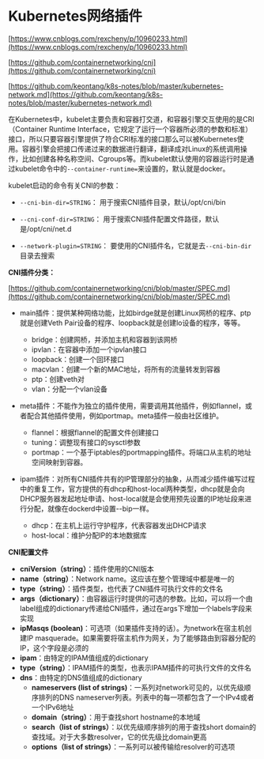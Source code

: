# Kubernetes网络插件 #

[https://www.cnblogs.com/rexcheny/p/10960233.html](https://www.cnblogs.com/rexcheny/p/10960233.html)

[https://github.com/containernetworking/cni](https://github.com/containernetworking/cni)

[https://github.com/keontang/k8s-notes/blob/master/kubernetes-network.md](https://github.com/keontang/k8s-notes/blob/master/kubernetes-network.md)

在Kubernetes中，kubelet主要负责和容器打交道，和容器引擎交互使用的是CRI（Container Runtime Interface，它规定了运行一个容器所必须的参数和标准）接口，所以只要容器引擎提供了符合CRI标准的接口那么可以被Kubernetes使用。容器引擎会把接口传递过来的数据进行翻译，翻译成对Linux的系统调用操作，比如创建各种名称空间、Cgroups等。而kubelet默认使用的容器运行时是通过kubelet命令中的`--container-runtime=`来设置的，默认就是docker。

kubelet启动的命令有关CNI的参数：

- `--cni-bin-dir=STRING`： 用于搜索CNI插件目录，默认/opt/cni/bin

- `--cni-conf-dir=STRING`： 用于搜索CNI插件配置文件路径，默认是/opt/cni/net.d

- `--network-plugin=STRING`： 要使用的CNI插件名，它就是去`--cni-bin-dir`目录去搜索

**CNI插件分类：**

[https://github.com/containernetworking/cni/blob/master/SPEC.md](https://github.com/containernetworking/cni/blob/master/SPEC.md)

- main插件：提供某种网络功能，比如birdge就是创建Linux网桥的程序、ptp就是创建Veth Pair设备的程序、loopback就是创建lo设备的程序，等等。

	- bridge：创建网桥，并添加主机和容器到该网桥
	- ipvlan：在容器中添加一个ipvlan接口
	- loopback：创建一个回环接口
	- macvlan：创建一个新的MAC地址，将所有的流量转发到容器
	- ptp：创建veth对
	- vlan：分配一个vlan设备

- meta插件：不能作为独立的插件使用，需要调用其他插件，例如flannel，或者配合其他插件使用，例如portmap。meta插件一般由社区维护。

	- flannel：根据flannel的配置文件创建接口
	- tuning：调整现有接口的sysctl参数
	- portmap：一个基于iptables的portmapping插件。将端口从主机的地址空间映射到容器。

- ipam插件：对所有CNI插件共有的IP管理部分的抽象，从而减少插件编写过程中的重复工作，官方提供的有dhcp和host-local两种类型，dhcp就是会向DHCP服务器发起地址申请、host-local就是会使用预先设置的IP地址段来进行分配，就像在dockerd中设置--bip一样。

	- dhcp：在主机上运行守护程序，代表容器发出DHCP请求
	- host-local：维护分配IP的本地数据库

**CNI配置文件**

- **cniVersion（string）**：插件使用的CNI版本
- **name（string）**：Network name。这应该在整个管理域中都是唯一的
- **type（string）**：插件类型，也代表了CNI插件可执行文件的文件名
- **args（dictionary）**：由容器运行时提供的可选的参数。比如，可以将一个由label组成的dictionary传递给CNI插件，通过在args下增加一个labels字段来实现
- **ipMasqs (boolean)**：可选项（如果插件支持的话）。为network在宿主机创建IP masquerade。如果需要将宿主机作为网关，为了能够路由到容器分配的IP，这个字段是必须的
- **ipam**：由特定的IPAM值组成的dictionary
- **type（string）**：IPAM插件的类型，也表示IPAM插件的可执行文件的文件名
- **dns**：由特定的DNS值组成的dictionary
	- **nameservers (list of strings)**：一系列对network可见的，以优先级顺序排列的DNS nameserver列表。列表中的每一项都包含了一个IPv4或者一个IPv6地址
	- **domain（string）**：用于查找short hostname的本地域
	- **search（list of strings）**：以优先级顺序排列的用于查找short domain的查找域。对于大多数resolver，它的优先级比domain更高
	- **options（list of strings）**：一系列可以被传输给resolver的可选项